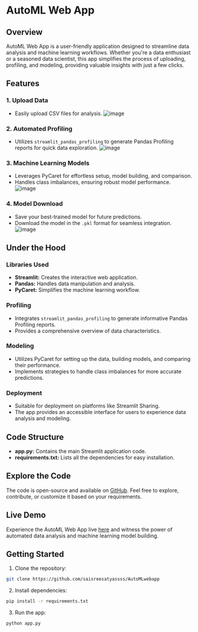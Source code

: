# AutoML Web App

## Overview

AutoML Web App is a user-friendly application designed to streamline data analysis and machine learning workflows. Whether you're a data enthusiast or a seasoned data scientist, this app simplifies the process of uploading, profiling, and modeling, providing valuable insights with just a few clicks.

## Features

### 1. Upload Data
- Easily upload CSV files for analysis.
![image](https://github.com/saisreesatyassss/AutoMLwebapp/assets/132558766/9fee61ea-4b43-42fa-b1ad-a10cc9022ea7)

### 2. Automated Profiling
- Utilizes `streamlit_pandas_profiling` to generate Pandas Profiling reports for quick data exploration.
![image](https://github.com/saisreesatyassss/AutoMLwebapp/assets/132558766/a929efcf-e035-43b2-aae8-9a2a6c01ea57)

### 3. Machine Learning Models
- Leverages PyCaret for effortless setup, model building, and comparison.
- Handles class imbalances, ensuring robust model performance.
![image](https://github.com/saisreesatyassss/AutoMLwebapp/assets/132558766/5f043072-5b99-436f-a6e6-9ba292a0778a)

### 4. Model Download
- Save your best-trained model for future predictions.
- Download the model in the `.pkl` format for seamless integration.
![image](https://github.com/saisreesatyassss/AutoMLwebapp/assets/132558766/db4784de-32a1-47bb-a1db-46aa16e41bc6)

## Under the Hood

### Libraries Used
- **Streamlit:** Creates the interactive web application.
- **Pandas:** Handles data manipulation and analysis.
- **PyCaret:** Simplifies the machine learning workflow.

### Profiling
- Integrates `streamlit_pandas_profiling` to generate informative Pandas Profiling reports.
- Provides a comprehensive overview of data characteristics.

### Modeling
- Utilizes PyCaret for setting up the data, building models, and comparing their performance.
- Implements strategies to handle class imbalances for more accurate predictions.

### Deployment
- Suitable for deployment on platforms like Streamlit Sharing.
- The app provides an accessible interface for users to experience data analysis and modeling.

## Code Structure

- **app.py:** Contains the main Streamlit application code.
- **requirements.txt:** Lists all the dependencies for easy installation.

## Explore the Code

The code is open-source and available on [GitHub](<https://github.com/saisreesatyassss/AutoMLwebapp>). Feel free to explore, contribute, or customize it based on your requirements.

## Live Demo

Experience the AutoML Web App live [here](<https://automlwebapp1.streamlit.app/>) and witness the power of automated data analysis and machine learning model building.

## Getting Started

1. Clone the repository:

```bash
git clone https://github.com/saisreesatyassss/AutoMLwebapp
```
2.  Install dependencies:
 ```bash
pip install -r requirements.txt
```  
3.  Run the app:
 ```bash
python app.py
```  












